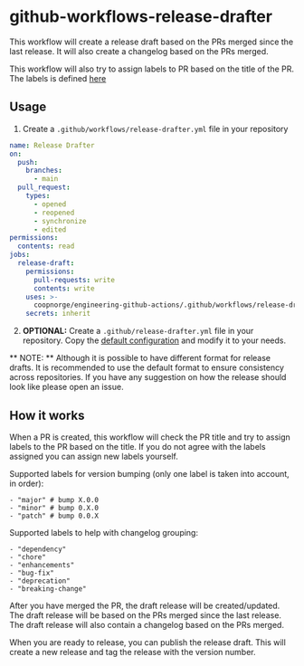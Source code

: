# github-workflows-release-drafter

This workflow will create a release draft based on the PRs merged since the last release. It will also create a changelog based on the PRs merged.

This workflow will also try to assign labels to PR based on the title of the PR. The labels is defined [here](https://github.com/coopnorge/.github/blob/main/.github/release-drafter.yml)

## Usage

1. Create a `.github/workflows/release-drafter.yml` file in your repository
```yaml
name: Release Drafter
on:
  push:
    branches:
      - main
  pull_request:
    types:
      - opened
      - reopened
      - synchronize
      - edited
permissions:
  contents: read
jobs:
  release-draft:
    permissions:
      pull-requests: write
      contents: write
    uses: >-
      coopnorge/engineering-github-actions/.github/workflows/release-drafter.yaml@main
    secrets: inherit
```

2. **OPTIONAL:** Create a `.github/release-drafter.yml` file in your repository.
Copy the [default configuration](https://github.com/coopnorge/.github/blob/main/.github/release-drafter.yml) and modify it to your needs.

** NOTE: ** Although it is possible to have different format for release drafts. It is recommended to use the default format to ensure consistency across repositories. If you have any suggestion on how the release should look like please open an issue.

## How it works

When a PR is created, this workflow will check the PR title and try to assign labels to the PR based on the title. If you do not agree with the labels assigned you can assign new labels yourself.

Supported labels for version bumping (only one label is taken into account, in order):

```
- "major" # bump X.0.0
- "minor" # bump 0.X.0
- "patch" # bump 0.0.X
```

Supported labels to help with changelog grouping:
  
```
- "dependency"
- "chore"
- "enhancements"
- "bug-fix"
- "deprecation"
- "breaking-change"
```

After you have merged the PR, the draft release will be created/updated. The draft release will be based on the PRs merged since the last release. The draft release will also contain a changelog based on the PRs merged.

When you are ready to release, you can publish the release draft. This will create a new release and tag the release with the version number.
